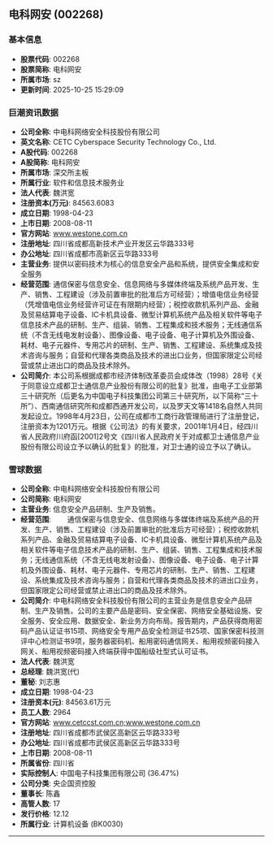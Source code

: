 ## 电科网安 (002268)

### 基本信息

- **股票代码**: 002268
- **股票简称**: 电科网安
- **所属市场**: sz
- **更新时间**: 2025-10-25 15:29:09

### 巨潮资讯数据

- **公司全称**: 中电科网络安全科技股份有限公司
- **英文名称**: CETC Cyberspace Security Technology Co., Ltd.
- **A股代码**: 002268
- **A股简称**: 电科网安
- **所属市场**: 深交所主板
- **所属行业**: 软件和信息技术服务业
- **法人代表**: 魏洪宽
- **注册资本(万元)**: 84563.6083
- **成立日期**: 1998-04-23
- **上市日期**: 2008-08-11
- **官方网站**: www.westone.com.cn
- **注册地址**: 四川省成都高新技术产业开发区云华路333号
- **办公地址**: 四川省成都市高新区云华路333号
- **主营业务**: 提供以密码技术为核心的信息安全产品和系统，提供安全集成和安全服务
- **经营范围**: 通信保密与信息安全、信息网络与多媒体终端及系统产品开发、生产、销售、工程建设（涉及前置审批的批准后方可经营）；增值电信业务经营（凭增值电信业务经营许可证在有限期内经营）；税控收款机系列产品、金融及贸易结算电子设备、IC卡机具设备、微型计算机系统产品及相关软件等电子信息技术产品的研制、生产、组装、销售、工程集成和技术服务；无线通信系统（不含无线电发射设备）、图像设备、电子设备、电子计算机及外围设备、耗材、电子元器件、专用芯片的研制、生产、销售、工程建设、系统集成及技术咨询与服务；自营和代理各类商品及技术的进出口业务，但国家限定公司经营或禁止进出口的商品及技术除外。
- **公司简介**: 本公司系根据成都市经济体制改革委员会成体改（1998）28号《关于同意设立成都卫士通信息产业股份有限公司的批复》批准，由电子工业部第三十研究所（后更名为中国电子科技集团公司第三十研究所，以下简称“三十所”）、西南通信研究所和成都西通开发公司，以及罗天文等1418名自然人共同发起设立。1998年4月23日，公司在成都市工商行政管理局进行了注册登记，注册资本为1201万元。根据《公司法》的有关要求，2001年1月4日，经四川省人民政府川府函[2001]2号文《四川省人民政府关于对成都卫士通信息产业股份有限公司设立予以确认的批复》的批准，对卫士通的设立予以了确认。

### 雪球数据

- **公司全称**: 中电科网络安全科技股份有限公司
- **公司简称**: 电科网安
- **主营业务**: 信息安全产品研制、生产及销售。
- **经营范围**: 　　通信保密与信息安全、信息网络与多媒体终端及系统产品的开发、生产、销售、工程建设（涉及前置审批的批准后方可经营）；税控收款机系列产品、金融及贸易结算电子设备、IC卡机具设备、微型计算机系统产品及相关软件等电子信息技术产品的研制、生产、组装、销售、工程集成和技术服务；无线通信系统（不含无线电发射设备）、图像设备、电子设备、电子计算机及外围设备、耗材、电子元器件、专用芯片的研制、生产、销售、工程建设、系统集成及技术咨询与服务；自营和代理各类商品及技术的进出口业务，但国家限定公司经营或禁止进出口的商品及技术除外。
- **公司简介**: 中电科网络安全科技股份有限公司的主营业务是信息安全产品研制、生产及销售。公司的主要产品是密码、安全保密、网络安全基础设施、安全服务、安全应用、数据安全、新业务方向布局。报告期内，产品获得商用密码产品认证证书15项、网络安全专用产品安全检测证书25项、国家保密科技测评中心检测证书9项，服务器密码机、船用密码通信网关、船用视频密码接入网关、船用视频密码接入终端获得中国船级社型式认可证书。
- **法人代表**: 魏洪宽
- **总经理**: 魏洪宽(代)
- **董秘**: 刘志惠
- **成立日期**: 1998-04-23
- **注册资本(元)**: 84563.61万元
- **员工人数**: 2964
- **官方网站**: www.cetccst.com.cn;www.westone.com.cn
- **注册地址**: 四川省成都市武侯区高新区云华路333号
- **办公地址**: 四川省成都市武侯区高新区云华路333号
- **上市日期**: 2008-08-11
- **所属省份**: 四川省
- **实际控制人**: 中国电子科技集团有限公司 (36.47%)
- **公司分类**: 央企国资控股
- **董事长**: 陈鑫
- **高管人数**: 17
- **发行价格**: 12.12
- **所属行业**: 计算机设备 (BK0030)

---